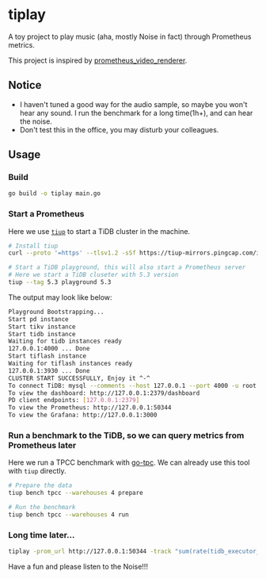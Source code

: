 # tiplay

A toy project to play music (aha, mostly Noise in fact) through Prometheus metrics.

This project is inspired by [prometheus_video_renderer](https://github.com/MacroPower/prometheus_video_renderer). 

## Notice

- I haven't tuned a good way for the audio sample, so maybe you won't hear any sound. I run the benchmark for a long time(1h+), and can hear the noise.
- Don't test this in the office, you may disturb your colleagues.

## Usage

### Build 

```bash
go build -o tiplay main.go
```

### Start a Prometheus

Here we use [`tiup`](https://github.com/pingcap/tiup) to start a TiDB cluster in the machine.

```bash
# Install tiup
curl --proto '=https' --tlsv1.2 -sSf https://tiup-mirrors.pingcap.com/install.sh | sh

# Start a TiDB playground, this will also start a Prometheus server
# Here we start a TiDB cluseter with 5.3 version 
tiup --tag 5.3 playground 5.3
```

The output may look like below:

```bash
Playground Bootstrapping...
Start pd instance
Start tikv instance
Start tidb instance
Waiting for tidb instances ready
127.0.0.1:4000 ... Done
Start tiflash instance
Waiting for tiflash instances ready
127.0.0.1:3930 ... Done
CLUSTER START SUCCESSFULLY, Enjoy it ^-^
To connect TiDB: mysql --comments --host 127.0.0.1 --port 4000 -u root -p (no password)
To view the dashboard: http://127.0.0.1:2379/dashboard
PD client endpoints: [127.0.0.1:2379]
To view the Prometheus: http://127.0.0.1:50344
To view the Grafana: http://127.0.0.1:3000
```

### Run a benchmark to the TiDB, so we can query metrics from Prometheus later

Here we run a TPCC benchmark with [go-tpc](https://github.com/pingcap/go-tpc). We can already use this tool with `tiup` directly.

```bash
# Prepare the data
tiup bench tpcc --warehouses 4 prepare

# Run the benchmark
tiup bench tpcc --warehouses 4 run
```

### Long time later...

```bash
tiplay -prom_url http://127.0.0.1:50344 -track "sum(rate(tidb_executor_statement_total[1m])) by (type)"
```

Have a fun and please listen to the Noise!!!


